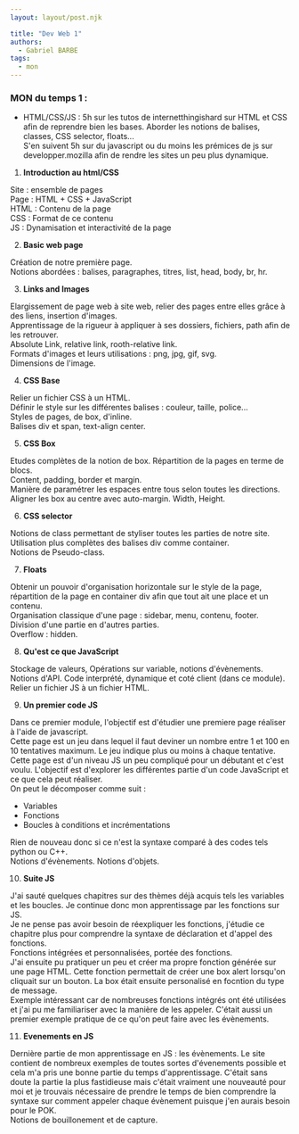 ```yaml
---
layout: layout/post.njk

title: "Dev Web 1"
authors:
  - Gabriel BARBE
tags:
  - mon
---
```


### MON du temps 1 : 
- HTML/CSS/JS :
5h sur les tutos de internetthingishard sur HTML et CSS afin de reprendre bien les bases. Aborder les notions de balises, classes, CSS selector, floats... <br>
S'en suivent 5h sur du javascript ou du moins les prémices de js sur developper.mozilla afin de rendre les sites un peu plus dynamique. 

1. <strong>Introduction au html/CSS</strong>

Site : ensemble de pages <br>
Page : HTML + CSS + JavaScript <br>
HTML : Contenu de la page <br>
CSS : Format de ce contenu <br>
JS : Dynamisation et interactivité de la page 

2. <strong>Basic web page </strong>

Création de notre première page. <br>
Notions abordées : balises, paragraphes, titres, list, head, body, br, hr. 

3. <strong>Links and Images </strong>

Elargissement de page web à site web, relier des pages entre elles grâce à des liens, insertion d'images. <br>
Apprentissage de la rigueur à appliquer à ses dossiers, fichiers, path afin de les retrouver. <br>
Absolute Link, relative link, rooth-relative link. <br>
Formats d'images et leurs utilisations : png, jpg, gif, svg. <br>
Dimensions de l'image. 

4. <strong>CSS Base</strong>

Relier un fichier CSS à un HTML. <br>
Définir le style sur les différentes balises : couleur, taille, police...<br>
Styles de pages, de box, d'inline. <br>
Balises div et span, text-align center.

5. <strong>CSS Box</strong>

Etudes complètes de la notion de box. Répartition de la pages en terme de blocs.<br>
Content, padding, border et margin. <br>
Manière de paramétrer les espaces entre tous selon toutes les directions. <br>
Aligner les box au centre avec auto-margin.
Width, Height.

6. <strong>CSS selector</strong> 

Notions de class permettant de styliser toutes les parties de notre site. <br>
Utilisation plus complètes des balises div comme container. <br>
Notions de Pseudo-class. 

7. <strong>Floats </strong>

Obtenir un pouvoir d'organisation horizontale sur le style de la page, répartition de la page en container div afin que tout ait une place et un contenu. <br>
Organisation classique d'une page : sidebar, menu, contenu, footer.<br>
Division d'une partie en d'autres parties. <br>
Overflow : hidden.  

8. <strong>Qu'est ce que JavaScript</strong>

Stockage de valeurs, Opérations sur variable, notions d'évènements. <br>
Notions d'API. Code interprété, dynamique et coté client (dans ce module). <br>
Relier un fichier JS à un fichier HTML. 

9. <strong>Un premier code JS </strong>

Dans ce premier module, l'objectif est d'étudier une premiere page réaliser à l'aide de javascript. <br>
Cette page est un jeu dans lequel il faut deviner un nombre entre 1 et 100 en 10 tentatives maximum. Le jeu indique plus ou moins à chaque tentative. <br>
Cette page est d'un niveau JS un peu compliqué pour un débutant et c'est voulu. L'objectif est d'explorer les différentes partie d'un code JavaScript et ce que cela peut réaliser. <br>
On peut le décomposer comme suit : 
<ul> <li>Variables</li> 
 <li>Fonctions </li>
 <li>Boucles à conditions et incrémentations</li> </ul>
Rien de nouveau donc si ce n'est la syntaxe comparé à des codes tels python ou C++.<br>
Notions d'évènements. 
Notions d'objets. 

10. <strong>Suite JS</strong>

J'ai sauté quelques chapitres sur des thèmes déjà acquis tels les variables et les boucles. Je continue donc mon apprentissage par les fonctions sur JS. <br>
Je ne pense pas avoir besoin de réexpliquer les fonctions, j'étudie ce chapitre plus pour comprendre la syntaxe de déclaration et d'appel des fonctions. <br>
Fonctions intégrées et personnalisées, portée des fonctions. <br>
J'ai ensuite pu pratiquer un peu et créer ma propre fonction générée sur une page HTML. Cette fonction permettait de créer une box alert lorsqu'on cliquait sur un bouton. La box était ensuite personalisé en focntion du type de message.<br>
Exemple intéressant car de nombreuses fonctions intégrés ont été utilisées et j'ai pu me familiariser avec la manière de les appeler.  C'était aussi un premier exemple pratique de ce qu'on peut faire avec les évènements.

11. <strong>Evenements en JS</strong>

Dernière partie de mon apprentissage en JS : les évènements. Le site contient de nombreux exemples de toutes sortes d'évenements possible et cela m'a pris une bonne partie du temps d'apprentissage. C'était sans doute la partie la plus fastidieuse mais c'était vraiment une nouveauté pour moi et je trouvais nécessaire de prendre le temps de bien comprendre la syntaxe sur comment appeler chaque évènement puisque j'en aurais besoin pour le POK.<br>
Notions de bouillonement et de capture.